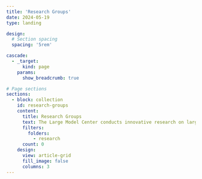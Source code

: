 ```yaml
---
title: 'Research Groups'
date: 2024-05-19
type: landing

design:
  # Section spacing
  spacing: '5rem'

cascade:
  - _target:
      kind: page
    params:
      show_breadcrumb: true

# Page sections
sections:
  - block: collection
    id: research-groups
    content:
      title: Research Groups
      text: The Large Model Center conducts innovative research on large model system architectures, learning algorithms, and domain applications, providing core technologies for Artificial General Intelligence (AGI) and Artificial Super Intelligence (ASI). The main research directions include scalable system architectures for large models, high-performance machine learning algorithms and platforms for large models, large model knowledge-enhanced learning algorithms, as well as language large models, multimodal large models, scientific large models, embodied decision-making large models, and intelligent agent systems.
      filters:
        folders:
          - research
      count: 0
    design:
      view: article-grid
      fill_image: false
      columns: 3
---
```

